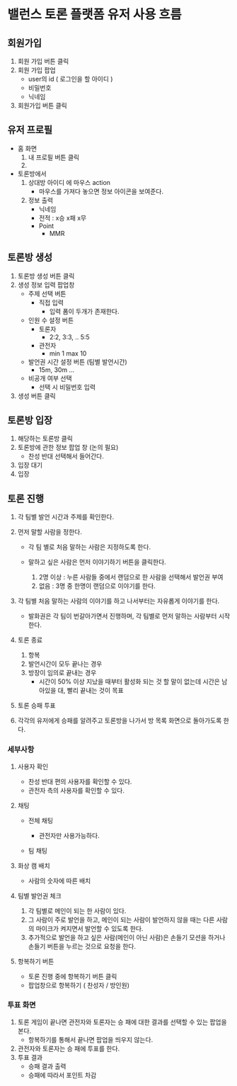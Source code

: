 # 밸런스 토론 플랫폼 유저 사용 흐름



## 회원가입

1. 회원 가입 버튼 클릭
2. 회원 가입 팝업
   - user의 id ( 로그인을 할 아이디 )
   - 비밀번호
   - 닉네임
3. 회원가입 버튼 클릭



## 유저 프로필

- 홈 화면
  1. 내 프로필 버튼 클릭
  2. 
- 토론방에서
  1. 상대방 아이디 에 마우스 action
     - 마우스를 가져다 놓으면 정보 아이콘을 보여준다.
  2. 정보 출력
     - 닉네임
     - 전적 : x승 x패 x무
     - Point
       - MMR



##  토론방 생성

1. 토론방 생성 버튼 클릭
2. 생성 정보 입력 팝업창
   - 주제 선택 버튼
     - 직접 입력
       - 입력 폼이 두개가 존재한다.
   - 인원 수 설정 버튼
     - 토론자
       - 2:2, 3:3, .. 5:5
     - 관전자
       - min 1 max 10
   - 발언권 시간 설정 버튼 (팀별 발언시간)
     - 15m, 30m ... 
   - 비공개 여부 선택
     - 선택 시 비밀번호 입력
3. 생성 버튼 클릭



##  토론방 입장

1. 해당하는 토론방 클릭
2. 토론방에 관한 정보 팝업 창 (논의 필요)
   - 찬성 반대 선택해서 들어간다.
3. 입장 대기
4. 입장 



## 토론 진행

1. 각 팀별 발언 시간과 주제를 확인한다.
2. 먼저 말할 사람을 정한다.

   - 각 팀 별로 처음 말하는 사람은 지정하도록 한다.

   - 말하고 싶은 사람은 먼저 이야기하기 버튼을 클릭한다.
     1. 2명 이상 : 누른 사람들 중에서 랜덤으로 한 사람을 선택해서 발언권 부여
     2. 없음 : 3명 중 한명이 랜덤으로 이야기를 한다.
3. 각 팀별 처음 말하는 사람의 이야기를 하고 나서부터는 자유롭게 이야기를 한다.

   - 발화권은 각 팀이 번갈아가면서 진행하며, 각 팀별로 먼저 말하는 사람부터 시작한다.
4. 토론 종료
   1. 항복
   2. 발언시간이 모두 끝나는 경우
   3. 방장이 임의로 끝내는 경우
      - 시간이 50% 이상 지났을 때부터 활성화 되는 것
        할 말이 없는데 시간은 남아있을 대, 빨리 끝내는 것이 목표
5. 토론 승패 투표
6. 각각의 유저에게 승패를 알려주고 토론방을 나가서 방 목록 화면으로 돌아가도록 한다.



### 세부사항

1. 사용자 확인

   - 찬성 반대 편의 사용자를 확인할 수 있다.
   - 관전자 측의 사용자를 확인할 수 있다.

2. 채팅

   - 전체 채팅
     - 관전자만 사용가능하다.

   - 팀 채팅

3. 화상 캠 배치

   - 사람의 숫자에 따른 배치

4. 팀별 발언권 체크

   1. 각 팀별로 메인이 되는 한 사람이 있다.
   2. 그 사람이 주로 발언을 하고, 메인이 되는 사람이 발언하지 않을 때는 다른 사람의 마이크가 켜지면서 발언할 수 있도록 한다.
   3. 추가적으로 발언을 하고 싶은 사람(메인이 아닌 사람)은 손들기 모션을 하거나 손들기 버튼을 누르는 것으로 요청을 한다.

5. 항복하기 버튼

   - 토론 진행 중에 항복하기 버튼 클릭
   - 팝업창으로 항복하기 ( 찬성자 / 방인원)



### 투표 화면

1. 토론 게임이 끝나면 관전자와 토론자는 승 패에 대한 결과를 선택할 수 있는 팝업을 본다.
   - 항복하기를 통해서 끝나면 팝업을 띄우지 않는다.
2. 관전자와 토론자는 승 패에 투표를 한다.
3. 투표 결과
   - 승패 결과 출력
   - 승패에 따라서 포인트 차감